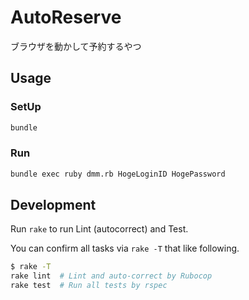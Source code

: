 # AutoReserve

ブラウザを動かして予約するやつ

## Usage

### SetUp

```sh
bundle
```

### Run

```sh
bundle exec ruby dmm.rb HogeLoginID HogePassword
```

## Development

Run `rake` to run Lint (autocorrect) and Test.

You can confirm all tasks via `rake -T` that like following.

```sh
$ rake -T
rake lint  # Lint and auto-correct by Rubocop
rake test  # Run all tests by rspec
```
